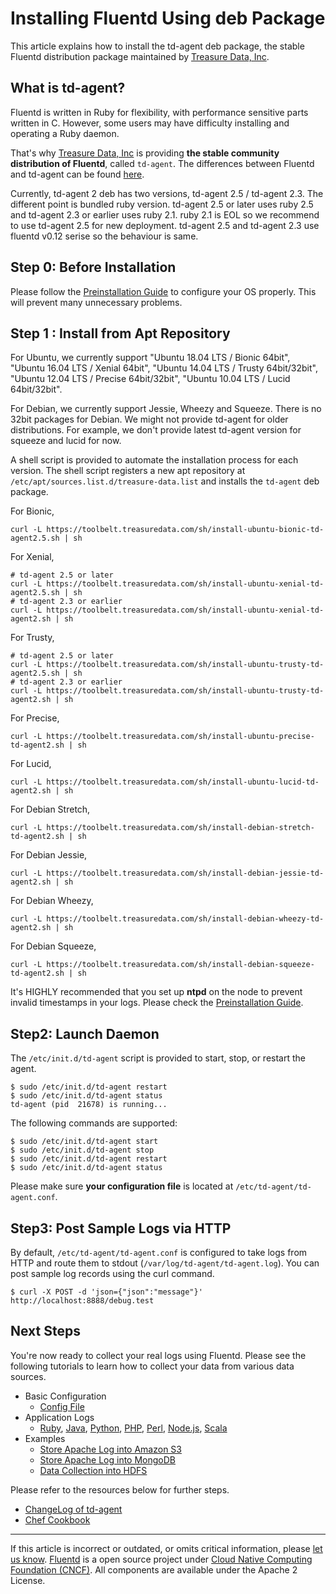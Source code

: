 # Installing Fluentd Using deb Package

This article explains how to install the td-agent deb package, the
stable Fluentd distribution package maintained by [Treasure Data,
Inc](http://www.treasuredata.com/).


## What is td-agent?

Fluentd is written in Ruby for flexibility, with performance sensitive
parts written in C. However, some users may have difficulty installing
and operating a Ruby daemon.

That's why [Treasure Data, Inc](http://www.treasuredata.com/) is
providing **the stable community distribution of Fluentd**, called
`td-agent`. The differences between Fluentd and td-agent can be found
[here](//www.fluentd.org/faqs).

Currently, td-agent 2 deb has two versions, td-agent 2.5 / td-agent 2.3.
The different point is bundled ruby version. td-agent 2.5 or later uses
ruby 2.5 and td-agent 2.3 or earlier uses ruby 2.1. ruby 2.1 is EOL so
we recommend to use td-agent 2.5 for new deployment. td-agent 2.5 and
td-agent 2.3 use fluentd v0.12 serise so the behaviour is same.

## Step 0: Before Installation

Please follow the [Preinstallation Guide](/articles/before-install.md) to configure
your OS properly. This will prevent many unnecessary problems.

## Step 1 : Install from Apt Repository

For Ubuntu, we currently support "Ubuntu 18.04 LTS / Bionic 64bit",
"Ubuntu 16.04 LTS / Xenial 64bit", "Ubuntu 14.04 LTS / Trusty
64bit/32bit", "Ubuntu 12.04 LTS / Precise 64bit/32bit", "Ubuntu 10.04
LTS / Lucid 64bit/32bit".

For Debian, we currently support Jessie, Wheezy and Squeeze. There is no
32bit packages for Debian.
We might not provide td-agent for older distributions. For example, we
don\'t provide latest td-agent version for squeeze and lucid for now.

A shell script is provided to automate the installation process for each
version. The shell script registers a new apt repository at
`/etc/apt/sources.list.d/treasure-data.list` and installs the `td-agent`
deb package.

For Bionic,

``` {.CodeRay}
curl -L https://toolbelt.treasuredata.com/sh/install-ubuntu-bionic-td-agent2.5.sh | sh
```

For Xenial,

``` {.CodeRay}
# td-agent 2.5 or later
curl -L https://toolbelt.treasuredata.com/sh/install-ubuntu-xenial-td-agent2.5.sh | sh
# td-agent 2.3 or earlier
curl -L https://toolbelt.treasuredata.com/sh/install-ubuntu-xenial-td-agent2.sh | sh
```

For Trusty,

``` {.CodeRay}
# td-agent 2.5 or later
curl -L https://toolbelt.treasuredata.com/sh/install-ubuntu-trusty-td-agent2.5.sh | sh
# td-agent 2.3 or earlier
curl -L https://toolbelt.treasuredata.com/sh/install-ubuntu-trusty-td-agent2.sh | sh
```

For Precise,

``` {.CodeRay}
curl -L https://toolbelt.treasuredata.com/sh/install-ubuntu-precise-td-agent2.sh | sh
```

For Lucid,

``` {.CodeRay}
curl -L https://toolbelt.treasuredata.com/sh/install-ubuntu-lucid-td-agent2.sh | sh
```

For Debian Stretch,

``` {.CodeRay}
curl -L https://toolbelt.treasuredata.com/sh/install-debian-stretch-td-agent2.sh | sh
```

For Debian Jessie,

``` {.CodeRay}
curl -L https://toolbelt.treasuredata.com/sh/install-debian-jessie-td-agent2.sh | sh
```

For Debian Wheezy,

``` {.CodeRay}
curl -L https://toolbelt.treasuredata.com/sh/install-debian-wheezy-td-agent2.sh | sh
```

For Debian Squeeze,

``` {.CodeRay}
curl -L https://toolbelt.treasuredata.com/sh/install-debian-squeeze-td-agent2.sh | sh
```

It's HIGHLY recommended that you set up **ntpd** on the node to prevent
invalid timestamps in your logs. Please check the [Preinstallation Guide](/articles/before-install.md).

## Step2: Launch Daemon

The `/etc/init.d/td-agent` script is provided to start, stop, or restart
the agent.

``` {.CodeRay}
$ sudo /etc/init.d/td-agent restart
$ sudo /etc/init.d/td-agent status
td-agent (pid  21678) is running...
```

The following commands are supported:

``` {.CodeRay}
$ sudo /etc/init.d/td-agent start
$ sudo /etc/init.d/td-agent stop
$ sudo /etc/init.d/td-agent restart
$ sudo /etc/init.d/td-agent status
```

Please make sure **your configuration file** is located at
`/etc/td-agent/td-agent.conf`.

## Step3: Post Sample Logs via HTTP

By default, `/etc/td-agent/td-agent.conf` is configured to take logs
from HTTP and route them to stdout (`/var/log/td-agent/td-agent.log`).
You can post sample log records using the curl command.

``` {.CodeRay}
$ curl -X POST -d 'json={"json":"message"}' http://localhost:8888/debug.test
```

## Next Steps

You're now ready to collect your real logs using Fluentd. Please see the
following tutorials to learn how to collect your data from various data
sources.

-   Basic Configuration
    -   [Config File](/configuration/config-file.md)
-   Application Logs
    -   [Ruby](/articles/ruby.md), [Java](/articles/java.md), [Python](/articles/python.md), [PHP](/articles/php.md),
        [Perl](/articles/perl.md), [Node.js](/articles/nodejs.md), [Scala](/articles/scala.md)
-   Examples
    -   [Store Apache Log into Amazon S3](/articles/apache-to-s3.md)
    -   [Store Apache Log into MongoDB](/articles/apache-to-mongodb.md)
    -   [Data Collection into HDFS](/articles/http-to-hdfs.md)

Please refer to the resources below for further steps.

-   [ChangeLog of
    td-agent](http://docs.treasuredata.com/articles/td-agent-changelog)
-   [Chef Cookbook](https://github.com/treasure-data/chef-td-agent/)


------------------------------------------------------------------------

If this article is incorrect or outdated, or omits critical information,
please [let us know](https://github.com/fluent/fluentd-docs/issues?state=open).
[Fluentd](http://www.fluentd.org/) is a open source project under [Cloud
Native Computing Foundation (CNCF)](https://cncf.io/). All components
are available under the Apache 2 License.
